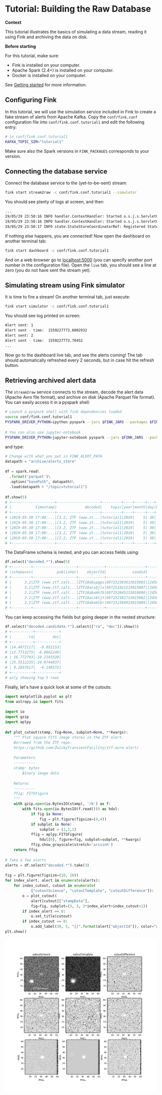 # Tutorial: Building the Raw Database

**Context**

This tutorial illustrates the basics of simulating a data stream, reading it using Fink and archiving the data on disk.

**Before starting**

For this tutorial, make sure:

* Fink is installed on your computer.
* Apache Spark (2.4+) is installed on your computer.
* Docker is installed on your computer.

See [Getting started](../index.md) for more information.

## Configuring Fink

In this tutorial, we will use the simulation service included in Fink to create a fake stream of alerts from Apache Kafka. Copy the `conf/fink.conf` configuration file into `conf/fink.conf.tutorial1` and edit the following entry:

```bash
# in conf/fink.conf.tutorial1
KAFKA_TOPIC_SIM="tutorial1"
```

Make sure also the Spark versions in `FINK_PACKAGES` corresponds to your version.

## Connecting the database service

Connect the database service to the (yet-to-be-sent) stream:

```bash
fink start stream2raw -c conf/fink.conf.tutorial1 --simulator
```

You should see plenty of logs at screen, and then

```bash
...
19/05/29 23:50:16 INFO handler.ContextHandler: Started o.s.j.s.ServletContextHandler@3b6e7b78{/SQL/execution/json,null,AVAILABLE,@Spark}
19/05/29 23:50:16 INFO handler.ContextHandler: Started o.s.j.s.ServletContextHandler@b374216{/static/sql,null,AVAILABLE,@Spark}
19/05/29 23:50:17 INFO state.StateStoreCoordinatorRef: Registered StateStoreCoordinator endpoint

```

If nothing else happens, you are connected! Now open the dashboard on another terminal tab:

```bash
fink start dashboard -c conf/fink.conf.tutorial1
```

And on a web browser go to [localhost:5000](localhost:5000) (you can specify another port number in the configuration file). Open the `live` tab, you should see a line at zero (you do not have sent the stream yet).

## Simulating stream using Fink simulator

It is time to fire a stream! On another terminal tab, just execute:

```bash
fink start simulator -c conf/fink.conf.tutorial1
```

You should see log printed on screen:

```bash
Alert sent: 1
Alert sent - time:  1559227773.6002932
Alert sent: 2
Alert sent - time:  1559227773.70452
...
```

Now go to the dashboard live tab, and see the alerts coming! The tab should automatically refreshed every 2 seconds, but in case hit the refresh button.

## Retrieving archived alert data

The `stream2raw` service connects to the stream, decode the alert data (Apache Avro file format), and archive on disk (Apache Parquet file format). You can easily access it in a pyspark shell:

```bash
# Launch a pyspark shell with fink dependencies loaded
source conf/fink.conf.tutorial1
PYSPARK_DRIVER_PYTHON=ipython pyspark --jars $FINK_JARS --packages $FINK_PACKAGES

# You can also use jupyter-notebook
PYSPARK_DRIVER_PYTHON=jupyter-notebook pyspark --jars $FINK_JARS --packages $FINK_PACKAGES
```

and type:

```python
# Change with what you put in FINK_ALERT_PATH
datapath = "archive/alerts_store"

df = spark.read\
  .format('parquet')\
  .option("basePath", datapath)\
  .load(datapath + "/topic=tutorial1")

df.show(5)
# +--------------------+--------------------+---------+----+-----+---+----+
# |           timestamp|             decoded|    topic|year|month|day|hour|
# +--------------------+--------------------+---------+----+-----+---+----+
# |2019-05-30 17:00:...|[3.2, ZTF (www.zt...|tutorial1|2019|    5| 30|  17|
# |2019-05-30 17:00:...|[3.2, ZTF (www.zt...|tutorial1|2019|    5| 30|  17|
# |2019-05-30 17:00:...|[3.2, ZTF (www.zt...|tutorial1|2019|    5| 30|  17|
# |2019-05-30 17:00:...|[3.2, ZTF (www.zt...|tutorial1|2019|    5| 30|  17|
# |2019-05-30 17:00:...|[3.2, ZTF (www.zt...|tutorial1|2019|    5| 30|  17|
# +--------------------+--------------------+---------+----+-----+---+----+
```

The DataFrame schema is nested, and you can access fields using:

```python
df.select("decoded.*").show(5)
# +---------+--------------------+------------+------------------+--------------------+--------------------+--------------------+--------------------+--------------------+
# |schemavsn|           publisher|    objectId|            candid|           candidate|      prv_candidates|       cutoutScience|      cutoutTemplate|    cutoutDifference|
# +---------+--------------------+------------+------------------+--------------------+--------------------+--------------------+--------------------+--------------------+
# |      3.2|ZTF (www.ztf.calt...|ZTF18abupgps|697252383615015001|[2458451.7523843,...|[[2458423.7417014...|[candid6972523836...|[candid6972523836...|[candid6972523836...|
# |      3.2|ZTF (www.ztf.calt...|ZTF18acsbjlx|697251921515015007|[2458451.7519213,...|[[2458422.8142593...|[candid6972519215...|[candid6972519215...|[candid6972519215...|
# |      3.2|ZTF (www.ztf.calt...|ZTF18abomhfb|697252845215010000|[2458451.7528472,...|[[2458422.7657755...|[candid6972528452...|[candid6972528452...|[candid6972528452...|
# |      3.2|ZTF (www.ztf.calt...|ZTF18acsbtjt|697252381715015002|[2458451.7523843,...|[[2458423.7417014...|[candid6972523817...|[candid6972523817...|[candid6972523817...|
# |      3.2|ZTF (www.ztf.calt...|ZTF18abomlbr|697252384915015004|[2458451.7523843,...|[[2458423.7417014...|[candid6972523849...|[candid6972523849...|[candid6972523849...|
# +---------+--------------------+------------+------------------+--------------------+--------------------+--------------------+--------------------+--------------------+
```

You can keep accessing the fields but going deeper in the nested structure:

```python
df.select("decoded.candidate.*").select(["ra", "dec"]).show(5)
# +----------+-----------+
# |        ra|        dec|
# +----------+-----------+
# |14.4972117|  -8.052153|
# |12.7713275| -8.0862249|
# | 16.772793|-18.2193328|
# |25.5512235|-24.0744837|
# | 9.1837617|  -6.149572|
# +----------+-----------+
# only showing top 5 rows
```

Finally, let's have a quick look at some of the cutouts:

```python
import matplotlib.pyplot as plt
from astropy.io import fits

import io
import gzip
import aplpy

def plot_cutout(stamp, fig=None, subplot=None, **kwargs):
    """ Plot square FITS image stores in the ZTF alert.
    Borrowed from the ZTF repo:
    https://github.com/ZwickyTransientFacility/ztf-avro-alert/

    Parameters
    ----------
    stamp: bytes
        Binary image data

    Returns
    ----------
    ffig: FITSFigure
    """
    with gzip.open(io.BytesIO(stamp), 'rb') as f:
        with fits.open(io.BytesIO(f.read())) as hdul:
            if fig is None:
                fig = plt.figure(figsize=(4,4))
            if subplot is None:
                subplot = (1,1,1)
            ffig = aplpy.FITSFigure(
                hdul[0], figure=fig, subplot=subplot, **kwargs)
            ffig.show_grayscale(stretch='arcsinh')
    return ffig

# Take a few alerts
alerts = df.select("decoded.*").take(3)

fig = plt.figure(figsize=(10, 10))
for index_alert, alert in enumerate(alerts):
    for index_cutout, cutout in enumerate(
            ["cutoutScience", "cutoutTemplate", "cutoutDifference"]):
        o = plot_cutout(
            alert[cutout]["stampData"],
            fig=fig, subplot=(3, 3, 3*index_alert+index_cutout+1))
        if index_alert == 0:
            o.set_title(cutout)
        if index_cutout == 0:
            o.add_label(30, 5, "{}".format(alert["objectId"]), color="white")
plt.show()
```

![Screenshot](../img/cutouts.png)
